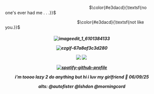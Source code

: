 ‎‎ ‎‎‎‎ ‎‎ ‎‎ ‎‎ ‎‎ ‎‎ ‎‎‎‎ ‎‎ ‎‎ ‎‎ ‎‎ ‎‎ ‎‎ ‎‎ ‎‎ ‎‎ ‎‎ ‎‎ ‎‎ ‎‎ ‎‎ ‎‎ ‎‎‎‎ ‎‎ ‎‎ ‎‎ ‎‎ ‎‎ ‎‎ ‎‎ ‎‎ ‎‎  ‎‎ ‎‎ ‎‎ ‎‎  ‎‎ ‎‎ ‎‎ ‎‎ ‎‎ ‎‎‎‎ ‎‎ ‎‎ ‎‎ ‎‎ ‎‎ ‎‎ ‎‎ ‎‎ ‎‎  ‎‎ ‎‎ ‎‎ ‎‎ ‎‎ ‎‎‎‎ ‎‎ ‎‎ ‎‎ ‎‎ ‎‎ ‎‎ ‎‎ ‎‎ ‎‎ ‎‎ ‎‎ ‎‎ ‎‎‎‎ ‎‎ ‎‎ ‎‎ ‎‎ ‎‎ ‎‎ ‎‎ ‎‎ ‎‎  ‎‎ ‎‎ ‎‎ ‎‎ ‎‎ ‎‎‎‎ ‎‎ ‎‎ ‎‎ ‎‎ ‎‎ ‎‎ ‎‎ ‎‎ ‎‎ ‎‎ ‎‎ ‎ $\color{#e3dacd}{\textsf{no one's ever had me . . .}}$

 ‎‎ ‎‎ ‎‎ ‎‎ ‎‎ ‎‎ ‎‎ ‎‎ ‎‎‎‎ ‎‎ ‎‎ ‎‎ ‎‎ ‎‎ ‎‎ ‎‎ ‎‎ ‎‎ ‎‎ ‎‎ ‎‎‎‎ ‎‎ ‎‎ ‎‎ ‎‎ ‎‎ ‎‎ ‎‎ ‎‎ ‎‎  ‎‎ ‎‎ ‎‎  ‎‎ ‎‎ ‎‎ ‎‎ ‎‎ ‎‎‎‎ ‎‎ ‎‎ ‎‎ ‎‎ ‎‎ ‎‎ ‎‎ ‎‎ ‎‎  ‎‎ ‎‎ ‎‎‎‎ ‎‎ ‎‎ ‎‎ ‎‎ ‎‎ ‎‎ ‎‎ ‎‎ ‎‎ $\color{#e3dacd}{\textsf{not like you.}}$

<h5 align="center">

![imageedit_1_6101384133](https://cdn.discordapp.com/attachments/1184767207817879645/1363463325085597796/Untitled81_20250420183602.png?ex=68061fac&is=6804ce2c&hm=5415784f243dcf4542a058c22eae7308874e31a3bf8d959c5e8fae368a96f562&)

![ezgif-67a8af3c3d280](https://github.com/user-attachments/assets/2391c2e2-4261-4633-8086-7fc1c0ee1b61)

[<img src="https://github.com/user-attachments/assets/9bcd6e2d-be2e-4b93-8490-b869f859ebf3">](https://rentry.co/miramagic) ‎‎ ‎[<img src="https://github.com/user-attachments/assets/6c6746b4-7ae7-4b2e-aaf9-576032cbae90">](https://gothkasa.atabook.org/) ‎


[![spotify-github-profile](https://spotify-github-profile.kittinanx.com/api/view?uid=hbd4pjgr0xlt9ut8gxd4ofaqa&cover_image=true&theme=novatorem&show_offline=false&background_color=bc1f3a&interchange=false&bar_color=179cbd&bar_color_cover=false)](https://github.com/kittinan/spotify-github-profile)

i'm toooo lazy 2 do anything but hi i luv my girlfriend 🤎 06/09/25

alts: @autofister @lshdon @morningcord
